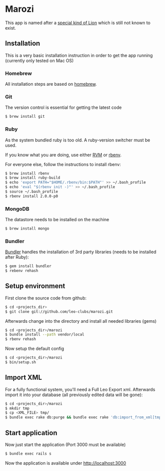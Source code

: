 # Marozi

This app is named after a [special kind of Lion](http://en.wikipedia.org/wiki/Marozi) which is still not known to exist.

## Installation

This is a very basic installation instruction in order to get the app running (currently only tested on Mac OS)

### Homebrew

All installation steps are based on [homebrew](http://mxcl.github.com/homebrew/).

### Git

The version control is essential for getting the latest code

~~~ sh
$ brew install git
~~~~

### Ruby

As the system bundled ruby is too old. A ruby-version switcher must be used.

If you know what you are doing, use either [RVM](https://rvm.io/) or [rbenv](https://github.com/sstephenson/rbenv/).

For everyone else, follow the instructions to install rbenv:


~~~ sh
$ brew install rbenv                                                    # install rbenv
$ brew install ruby-build                                               # install ruby version installer
$ echo 'export PATH="$HOME/.rbenv/bin:$PATH"' >> ~/.bash_profile        # modify PATH to load rbenv before system ruby
$ echo 'eval "$(rbenv init -)"' >> ~/.bash_profile                      # add sugar to rbenv usage
$ source ~/.bash_profile                                                # reload configuration
$ rbenv install 2.0.0-p0                                                # install latest ruby version
~~~

### MongoDB

The datastore needs to be installed on the machine

~~~ sh
$ brew install mongo
~~~

### Bundler

[Bundler](http://gembundler.com/) handles the installation of 3rd party libraries (needs to be installed after Ruby):

~~~ sh
$ gem install bundler
$ rebenv rehash
~~~

## Setup environment

First clone the source code from github:

~~~ sh
$ cd <projects_dir>
$ git clone git://github.com/leo-clubs/marozi.git
~~~

Afterwards change into the directory and install all needed libraries (gems)

~~~ sh
$ cd <projects_dir>/marozi
$ bundle install --path vendor/local
$ rbenv rehash
~~~

Now setup the default config

~~~ sh
$ cd <projects_dir>/marozi
$ bin/setup.sh
~~~

## Import XML

For a fully functional system, you'll need a Full Leo Export xml. Afterwards import it into your database (all previously edited data will be gone):

~~~ sh
$ cd <projects_dir>/marozi
$ mkdir tmp
$ cp <XML_FILE> tmp/
$ bundle exec rake db:purge && bundle exec rake 'db:import_from_xml[tmp/LeoExport-FULL.xml]'
~~~

## Start application

Now just start the application (Port 3000 must be available)

~~~ sh
$ bundle exec rails s
~~~

Now the application is available under [http://localhost:3000](http://localhost:3000)